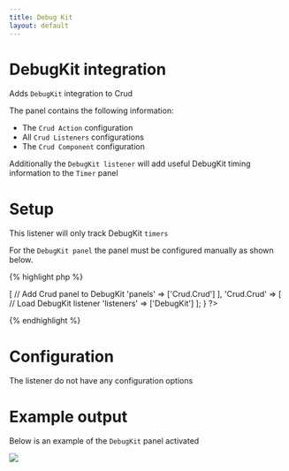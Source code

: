 ```yaml
---
title: Debug Kit
layout: default
---
```


# DebugKit integration

Adds `DebugKit` integration to Crud

The panel contains the following information:

 * The `Crud Action` configuration
 * All `Crud Listeners` configurations
 * The `Crud Component` configuration

Additionally the `DebugKit listener` will add useful DebugKit timing information to the `Timer` panel

# Setup

This listener will only track DebugKit `timers`

For the `DebugKit panel` the panel must be configured manually as shown below.

{% highlight php %}
<?php
class SamplesController extends AppController {

  public $components = [
    'DebugKit.Toolbar' => [
      // Add Crud panel to DebugKit
      'panels' => ['Crud.Crud']
    ],
    'Crud.Crud' => [
      // Load DebugKit listener
      'listeners' => ['DebugKit']
    ];
}
?>
{% endhighlight %}

# Configuration

The listener do not have any configuration options

# Example output

Below is an example of the `DebugKit` panel activated

<img src="https://f.cloud.github.com/assets/22841/768313/4bb04a2c-e89d-11e2-935a-0a1229201014.png" />
